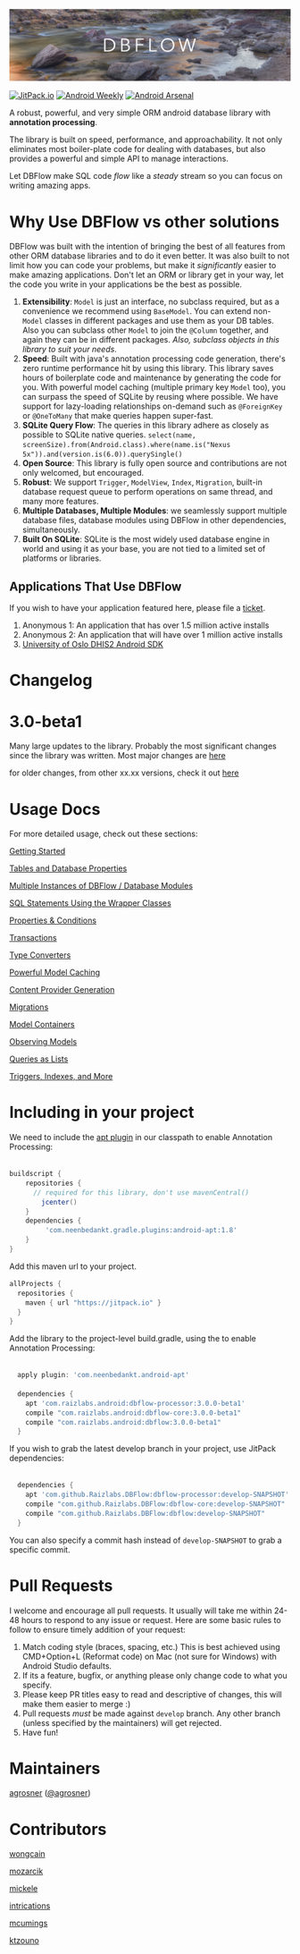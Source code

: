 ![Image](https://github.com/agrosner/DBFlow/blob/develop/dbflow_banner.png?raw=true)

[![JitPack.io](https://img.shields.io/badge/JitPack.io-3.0.0beta1-red.svg?style=flat)](https://jitpack.io/#Raizlabs/DBFlow) [![Android Weekly](http://img.shields.io/badge/Android%20Weekly-%23129-2CB3E5.svg?style=flat)](http://androidweekly.net/issues/issue-129) [![Android Arsenal](https://img.shields.io/badge/Android%20Arsenal-DBFlow-brightgreen.svg?style=flat)](https://android-arsenal.com/details/1/1134)

A robust, powerful, and very simple ORM android database library with **annotation processing**.

The library is built on speed, performance, and approachability. It not only eliminates most boiler-plate code for dealing with databases, but also provides a powerful and simple API to manage interactions.

Let DBFlow make SQL code _flow_ like a _steady_ stream so you can focus on writing amazing apps.

# Why Use DBFlow vs other solutions
DBFlow was built with the intention of bringing the best of all features from other ORM database libraries and to do it even better. It was also built to not limit how you can code your problems, but make it _significantly_ easier to make amazing applications. Don't let an ORM or library get in your way, let the code you write in your applications be the best as possible.

  1. **Extensibility**: `Model` is just an interface, no subclass required, but as a convenience we recommend using `BaseModel`. You can extend non-`Model` classes in different packages and use them as your DB tables. Also you can subclass other `Model` to join the `@Column` together, and again they can be in different packages. _Also, subclass objects in this library to suit your needs_.
  2. **Speed**: Built with java's annotation processing code generation, there's zero runtime performance hit by using this library. This library saves hours of boilerplate code and maintenance by generating the code for you. With powerful model caching (multiple primary key `Model` too), you can surpass the speed of SQLite by reusing where possible. We have support for lazy-loading relationships on-demand such as `@ForeignKey` or `@OneToMany` that make queries happen super-fast.
  3. **SQLite Query Flow**: The queries in this library adhere as closely as possible to SQLite native queries. `select(name, screenSize).from(Android.class).where(name.is("Nexus 5x")).and(version.is(6.0)).querySingle()`
  4. **Open Source**: This library is fully open source and contributions are not only welcomed, but encouraged.
  5. **Robust**: We support `Trigger`, `ModelView`, `Index`, `Migration`, built-in database request queue to perform operations on same thread, and many more features.
  6. **Multiple Databases, Multiple Modules**: we seamlessly support multiple database files, database modules using DBFlow in other dependencies, simultaneously.
  7. **Built On SQLite**: SQLite is the most widely used database engine in world and using it as your base, you are not tied to a limited set of platforms or libraries.

## Applications That Use DBFlow
If you wish to have your application featured here, please file a [ticket](https://github.com/Raizlabs/DBFlow/issues).
1. Anonymous 1: An application that has over 1.5 million active installs
2. Anonymous 2: An application that will have over 1 million active installs
3. [University of Oslo DHIS2 Android SDK](https://github.com/dhis2/dhis2-android-sdk)

# Changelog
# 3.0-beta1
Many large updates to the library. Probably the most significant changes since the library  was written. Most major changes are [here](https://github.com/Raizlabs/DBFlow/blob/master/usage/Migration3Guide.md)

for older changes, from other xx.xx versions, check it out [here](https://github.com/Raizlabs/DBFlow/wiki)

# Usage Docs
For more detailed usage, check out these sections:

[Getting Started](https://github.com/Raizlabs/DBFlow/blob/master/usage/GettingStarted.md)

[Tables and Database Properties](https://github.com/Raizlabs/DBFlow/blob/master/usage/DBStructure.md)

[Multiple Instances of DBFlow / Database Modules](https://github.com/Raizlabs/DBFlow/blob/master/usage/DatabaseModules.md)

[SQL Statements Using the Wrapper Classes](https://github.com/Raizlabs/DBFlow/blob/master/usage/SQLQuery.md)

[Properties & Conditions](https://github.com/Raizlabs/DBFlow/blob/master/usage/Conditions.md)

[Transactions](https://github.com/Raizlabs/DBFlow/blob/master/usage/Transactions.md)

[Type Converters](https://github.com/Raizlabs/DBFlow/blob/master/usage/TypeConverters.md)

[Powerful Model Caching](https://github.com/Raizlabs/DBFlow/blob/master/usage/ModelCaching.md)

[Content Provider Generation](https://github.com/Raizlabs/DBFlow/blob/master/usage/ContentProviderGenerators.md)

[Migrations](https://github.com/Raizlabs/DBFlow/blob/master/usage/Migrations.md)

[Model Containers](https://github.com/Raizlabs/DBFlow/blob/master/usage/ModelContainers.md)

[Observing Models](https://github.com/Raizlabs/DBFlow/blob/master/usage/ObservableModels.md)

[Queries as Lists](https://github.com/Raizlabs/DBFlow/blob/master/usage/TableList.md)

[Triggers, Indexes, and More](https://github.com/Raizlabs/DBFlow/blob/master/usage/TriggersIndexesAndMore.md)

# Including in your project
We need to include the [apt plugin](https://bitbucket.org/hvisser/android-apt) in our classpath to enable Annotation Processing:

```groovy

buildscript {
    repositories {
      // required for this library, don't use mavenCentral()
        jcenter()
    }
    dependencies {
         'com.neenbedankt.gradle.plugins:android-apt:1.8'
    }
}
```

Add this maven url to your project.

```groovy
allProjects {
  repositories {
    maven { url "https://jitpack.io" }
  }
}
```

Add the library to the project-level build.gradle, using the  to enable Annotation Processing:

```groovy

  apply plugin: 'com.neenbedankt.android-apt'

  dependencies {
    apt 'com.raizlabs.android:dbflow-processor:3.0.0-beta1'
    compile "com.raizlabs.android:dbflow-core:3.0.0-beta1"
    compile "com.raizlabs.android:dbflow:3.0.0-beta1"
  }
```

If you wish to grab the latest develop branch in your project, use JitPack dependencies:

```groovy

  dependencies {
    apt 'com.github.Raizlabs.DBFlow:dbflow-processor:develop-SNAPSHOT'
    compile "com.github.Raizlabs.DBFlow:dbflow-core:develop-SNAPSHOT"
    compile "com.github.Raizlabs.DBFlow:dbflow:develop-SNAPSHOT"
  }
```

You can also specify a commit hash instead of `develop-SNAPSHOT` to grab a specific commit.

# Pull Requests
I welcome and encourage all pull requests. It usually will take me within 24-48 hours to respond to any issue or request. Here are some basic rules to follow to ensure timely addition of your request:
  1. Match coding style (braces, spacing, etc.) This is best achieved using CMD+Option+L (Reformat code) on Mac (not sure for Windows) with Android Studio defaults.
  2. If its a feature, bugfix, or anything please only change code to what you specify.
  3. Please keep PR titles easy to read and descriptive of changes, this will make them easier to merge :)
  4. Pull requests _must_ be made against `develop` branch. Any other branch (unless specified by the maintainers) will get rejected.
  5. Have fun!

# Maintainers
[agrosner](https://github.com/agrosner) ([@agrosner](https://www.twitter.com/agrosner))

# Contributors
[wongcain](https://github.com/wongcain)

[mozarcik](https://github.com/mozarcik)

[mickele](https://github.com/mickele)

[intrications](https://github.com/intrications)

[mcumings](https://github.com/mcumings)

[ktzouno](https://github.com/ktzouno)
